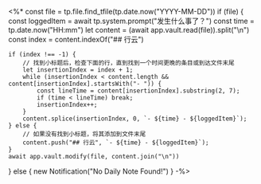 <%*
const file = tp.file.find_tfile(tp.date.now("YYYY-MM-DD"))
if (file) {
    const loggedItem = await tp.system.prompt("发生什么事了？")
    const time = tp.date.now("HH:mm")
    let content = (await app.vault.read(file)).split("\n")
    const index = content.indexOf("## 行云")

    if (index !== -1) {
        // 找到小标题后，检查下面的行，直到找到一个时间更晚的条目或到达文件末尾
        let insertionIndex = index + 1;
        while (insertionIndex < content.length && content[insertionIndex].startsWith("- ")) {
            const lineTime = content[insertionIndex].substring(2, 7);
            if (time < lineTime) break;
            insertionIndex++;
        }
        content.splice(insertionIndex, 0, `- ${time} - ${loggedItem}`);
    } else {
        // 如果没有找到小标题，将其添加到文件末尾
        content.push("## 行云", `- ${time} - ${loggedItem}`);
    }
    await app.vault.modify(file, content.join("\n"))
} else {
    new Notification("No Daily Note Found!")
}
-%>
